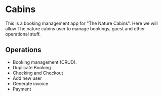 # Cabins

This is a booking management app for "The Nature Cabins".
Here we will allow The nature cabins user to manage bookings, guest and other operational stuff.

## Operations

- Booking management (CRUD).
- Duplicate Booking
- Checking and Checkout
- Add new user
- Generate invoice
- Payment
